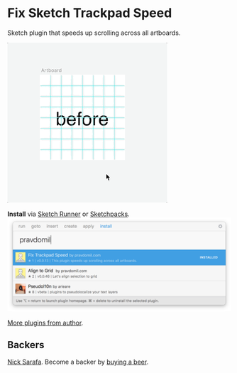 # Fix Sketch Trackpad Speed

Sketch plugin that speeds up scrolling across all artboards.

![preview](gif.gif)

**Install** via [Sketch Runner](http://sketchrunner.com) or [Sketchpacks](https://sketchpacks.com/pravdomil/FixSketchTrackpadSpeed).
![runner](runner.png)

[More plugins from author](https://pravdomil.com/#sketch).

## Backers
[Nick Sarafa](https://github.com/nsarafa). Become a backer by [buying a beer](https://www.paypal.com/cgi-bin/webscr?cmd=_s-xclick&hosted_button_id=BCL2X3AFQBAP2&item_name=Fix%20Sketch%20Trackpad%20Speed%20Beer).
